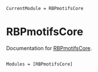 ```@meta
CurrentModule = RBPmotifsCore
```

# RBPmotifsCore

Documentation for [RBPmotifsCore](https://github.com/kchu25/RBPmotifsCore.jl).

```@index
```

```@autodocs
Modules = [RBPmotifsCore]
```
